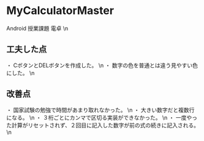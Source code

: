 # MyCalculatorMaster
Android 授業課題 電卓 \n

## 工夫した点
・ CボタンとDELボタンを作成した。 \n
・ 数字の色を普通とは違う見やすい色にした。 \n

## 改善点
・ 国家試験の勉強で時間があまり取れなかった。 \n
・ 大きい数字だと複数行になる。 \n
・ ３桁ごとにカンマで区切る実装ができなかった。 \n
・ 一度やった計算がリセットされず、２回目に記入した数字が前の式の続きに記入される。 \n
